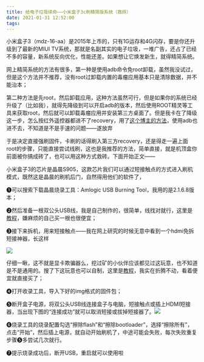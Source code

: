 ```yaml
---
title: 给电子垃圾续命——小米盒子3c刷精简版系统（救砖）
date: 2021-01-31 12:52:00
tags:
---
```


小米盒子3（mdz-16-aa）是2015年上市的，只有1G运存和4G闪存，要是你还升级到了最新的MIUI TV系统，那就是名副其实的电子垃圾，一堆广告，还占了已经不多的容量，新系统反向优化，性能还差。如果想让它焕发新生，就得精简系统。

网上精简系统的方法有很多，第一种是使用adb命令免root卸载，虽然我没试过，但是这个方法并不推荐，没有root过卸载内置的毒瘤应用基本只是清除数据，并不能治本；

第二种方法是先root，然后卸载应用，这种方法虽然可行，但是如果你的系统已经升级了（比如我），就得先降级到可以开启adb的版本，然后使用ROOT精灵等工具来获取root，然后就可以卸载毒瘤应用并安装第三方桌面了。但是我卡在了降级这一步，怎么按红外遥控器都进不了recovery，用了[这个博主的方法](https://www.znds.com/tv-1231940-1-1.html)，使用adb也进不去，不知道是不是手速的问题——遂放弃
<!-- more -->
于是决定直接强刷固件，卡刷的话得刷入第三方recovery，还是得走一遍上面root的步骤，只能直接尝试线刷，这也是我推荐的方法，简单直接，就是机顶盒你前面被你搞成砖了，也可以用这种方式救砖。下面开始正文——

小米盒子3的芯片是晶晨S905，这款芯片我们可以通过短接触点的方式进入刷机模式，既然这是晶晨的刷机后门，自然得用他们的软件了，

❶可以搜索下载晶晨烧录工具：Amlogic USB Burning Tool，我用的是2.1.6.8版本；

❷然后准备一根双公头USB线，我是自己制作的，很简单，线找对就行，这里是[教程](https://www.szjytx.com/?id=12650)，嫌麻烦的自己买一根也很便宜；

❸接下来拆机，用来短接触点——我在网上研究的时候无意中看到一个hdmi免拆短接神器，长这样

![](https://oscimg.oschina.net/oscnet/up-236add38981e4a90eae5388df3a9dfa39fc.png)

仔细一瞅，这不就是显卡欺骗器么，挖过矿的小伙伴应该都见过这玩意，也不知道是不是通用的。搜了下这玩意也可以自制，这里是[教程](https://www.mydigit.cn/thread-372021-1-1.html)，我实在折腾不动，看着便宜就直接买了；

❹打开收录工具，导入下好的img格式的固件包；

❺断开盒子电源，将双公头USB线连接盒子与电脑，短接触点或插上HDMI短接器，当出现下图的“连接成功”就可以取消短接或拔掉短接器了。![](https://oscimg.oschina.net/oscnet/up-b48a7d75aecebb7295b9ab5d338a7b10aba.png)

❻烧录工具的烧录配置勾选“擦除flash”和“擦除bootloader”，选择“擦除所有”，点击“开始”，然后插上电源，就自动开始刷机了，中途可能会失败，每次失败重复步骤❺多尝试几次就行。

❼提示烧录成功后，断开USB，重启就可以使用啦